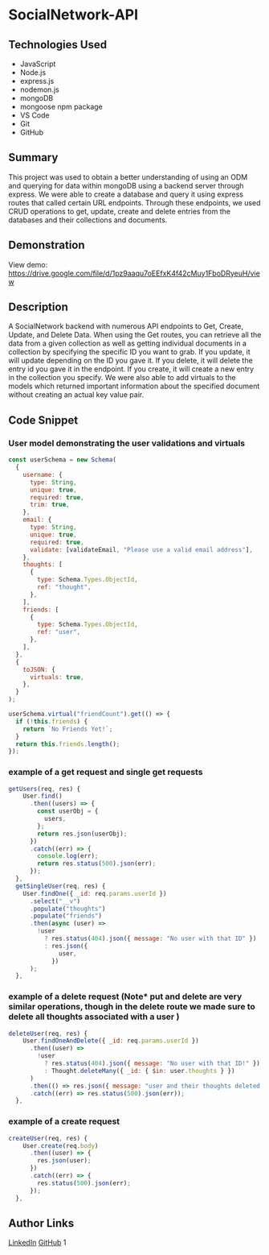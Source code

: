 # SocialNetwork-API

## Technologies Used

- JavaScript
- Node.js
- express.js
- nodemon.js
- mongoDB
- mongoose npm package
- VS Code
- Git
- GitHub

## Summary

This project was used to obtain a better understanding of using an ODM and querying for data within mongoDB using a backend server through express. We were able to create a database and query it using express routes that called certain URL endpoints. Through these endpoints, we used CRUD operations to get, update, create and delete entries from the databases and their collections and documents.

## Demonstration

View demo: https://drive.google.com/file/d/1pz9aaqu7oEEfxK4f42cMuy1FboDRyeuH/view

## Description

A SocialNetwork backend with numerous API endpoints to Get, Create, Update, and Delete Data. When using the Get routes, you can retrieve all the data from a given collection as well as getting individual documents in a collection by specifying the specific ID you want to grab. If you update, it will update depending on the ID you gave it. If you delete, it will delete the entry id you gave it in the endpoint. If you create, it will create a new entry in the collection you specify. We were also able to add virtuals to the models which returned important information about the specified document without creating an actual key value pair.

## Code Snippet

### User model demonstrating the user validations and virtuals

```JavaScript
const userSchema = new Schema(
  {
    username: {
      type: String,
      unique: true,
      required: true,
      trim: true,
    },
    email: {
      type: String,
      unique: true,
      required: true,
      validate: [validateEmail, "Please use a valid email address"],
    },
    thoughts: [
      {
        type: Schema.Types.ObjectId,
        ref: "thought",
      },
    ],
    friends: [
      {
        type: Schema.Types.ObjectId,
        ref: "user",
      },
    ],
  },
  {
    toJSON: {
      virtuals: true,
    },
  }
);

userSchema.virtual("friendCount").get(() => {
  if (!this.friends) {
    return `No Friends Yet!`;
  }
  return this.friends.length();
});
```

### example of a get request and single get requests

```JavaScript
getUsers(req, res) {
    User.find()
      .then((users) => {
        const userObj = {
          users,
        };
        return res.json(userObj);
      })
      .catch((err) => {
        console.log(err);
        return res.status(500).json(err);
      });
  },
  getSingleUser(req, res) {
    User.findOne({ _id: req.params.userId })
      .select("__v")
      .populate("thoughts")
      .populate("friends")
      .then(async (user) =>
        !user
          ? res.status(404).json({ message: "No user with that ID" })
          : res.json({
              user,
            })
      );
  },
```

### example of a delete request (Note\* put and delete are very similar operations, though in the delete route we made sure to delete all thoughts associated with a user )

```JavaScript
deleteUser(req, res) {
    User.findOneAndDelete({ _id: req.params.userId })
      .then((user) =>
        !user
          ? res.status(404).json({ message: "No user with that ID!" })
          : Thought.deleteMany({ _id: { $in: user.thoughts } })
      )
      .then(() => res.json({ message: "user and their thoughts deleted!" }))
      .catch((err) => res.status(500).json(err));
  },

```

### example of a create request

```JavaScript
createUser(req, res) {
    User.create(req.body)
      .then((user) => {
        res.json(user);
      })
      .catch((err) => {
        res.status(500).json(err);
      });
  },

```

## Author Links

[LinkedIn](https://www.linkedin.com/in/kevin-xu-4672a7215/)
[GitHub](https://github.com/KevinPXu)
1
